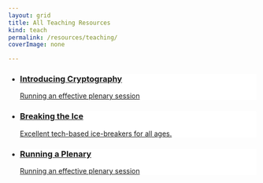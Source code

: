 ```yaml
---
layout: grid
title: All Teaching Resources
kind: teach
permalink: /resources/teaching/
coverImage: none

---
```

<ul class="grid {{ page.kind }}">
  <li class="teach hvr-bounce-in" style="background: white url({{ "/resources/teaching/crypto/images/tile.png"}}) no-repeat top center;">
      <a href="{{ site.baseurl }}{% link resources/teaching/crypto/index.md %}" class="a"></a>
      <div class="text">
          <a href="{{ site.baseurl }}{% link resources/teaching/crypto/index.md %}">
              <div class="inner">
                  <h3>Introducing Cryptography</h3>
                  <p class="excerpt">Running an effective plenary session</p>
              </div>
          </a>
      </div>
  </li>
  
  
  
  <li class="teach hvr-bounce-in" style="background: white url('{{ site.baseurl }}/assets/tile.png') no-repeat top center;">
      <a href="{{ site.baseurl }}{% link resources/teaching/teaching_example/index.md %}" class="a"></a>
      <div class="text">
          <a href="{{ site.baseurl }}{% link resources/teaching/teaching_example/index.md %}">
              <div class="inner">
                  <h3>Breaking the Ice</h3>
                  <p class="excerpt">Excellent tech-based ice-breakers for all ages. </p>
              </div>
          </a>
      </div>
  </li>

  <li class="teach hvr-bounce-in" style="background: white url('{{ site.baseurl }}/assets/tile.png') no-repeat top center;">
      <a href="{{ site.baseurl }}{% link resources/teaching/teaching_example/index.md %}" class="a"></a>
      <div class="text">
          <a href="{{ site.baseurl }}{% link resources/teaching/teaching_example/index.md %}">
              <div class="inner">
                  <h3>Running a Plenary</h3>
                  <p class="excerpt">Running an effective plenary session</p>
              </div>
          </a>
      </div>
  </li>
</ul>